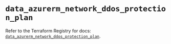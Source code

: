 # `data_azurerm_network_ddos_protection_plan`

Refer to the Terraform Registry for docs: [`data_azurerm_network_ddos_protection_plan`](https://registry.terraform.io/providers/hashicorp/azurerm/3.99.0/docs/data-sources/network_ddos_protection_plan).
